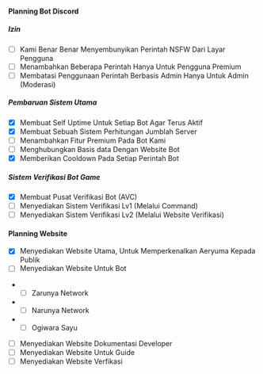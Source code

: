 <h4>Planning Bot Discord</h4>

<h5>Izin</h5>

- [ ] Kami Benar Benar Menyembunyikan Perintah NSFW Dari Layar Pengguna
- [ ] Menambahkan Beberapa Perintah Hanya Untuk Pengguna Premium
- [ ] Membatasi Penggunaan Perintah Berbasis Admin Hanya Untuk Admin (Moderasi)

<h5>Pembaruan Sistem Utama</h5>

- [X] Membuat Self Uptime Untuk Setiap Bot Agar Terus Aktif
- [x] Membuat Sebuah Sistem Perhitungan Jumblah Server
- [ ] Menambahkan Fitur Premium Pada Bot Kami
- [ ] Menghubungkan Basis data Dengan Website Bot
- [x] Memberikan Cooldown Pada Setiap Perintah Bot

<h5>Sistem Verifikasi Bot Game</h5>

- [x] Membuat Pusat Verifikasi Bot (AVC)
- [ ] Menyediakan Sistem Verifikasi Lv1 (Melalui Command)
- [ ] Menyediakan Sistem Verifikasi Lv2 (Melalui Website Verifikasi)

<h4>Planning Website</h4>

- [x] Menyediakan Website Utama, Untuk Memperkenalkan Aeryuma Kepada Publik
- [ ] Menyediakan Website Untuk Bot
- - [ ] Zarunya Network
- - [ ] Narunya Network
- - [ ] Ogiwara Sayu
- [ ] Menyediakan Website Dokumentasi Developer
- [ ] Menyediakan Website Untuk Guide
- [ ] Menyediakan Website Verfikasi

